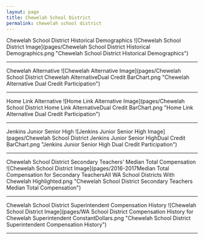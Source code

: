```yaml
---
layout: page
title: Chewelah School District
permalink: chewelah school district
---
```



Chewelah School District Historical Demographics
![Chewelah School District Image](pages/Chewelah School District Historical Demographics.png "Chewelah School District Historical Demographics")

___

Chewelah Alternative
![Chewelah Alternative Image](pages/Chewelah School District Chewelah AlternativeDual Credit BarChart.png "Chewelah Alternative Dual Credit Participation")

___

Home Link Alternative
![Home Link Alternative Image](pages/Chewelah School District Home Link AlternativeDual Credit BarChart.png "Home Link Alternative Dual Credit Participation")

___

Jenkins Junior Senior High
![Jenkins Junior Senior High Image](pages/Chewelah School District Jenkins Junior Senior HighDual Credit BarChart.png "Jenkins Junior Senior High Dual Credit Participation")

___

Chewelah School District Secondary Teachers' Median Total Compensation
![Chewelah School District Image](pages/2016-2017Median Total Compensation for Secondary TeachersAll WA School Districts With Chewelah Highlighted.png "Chewelah School District Secondary Teachers Median Total Compensation")

___

Chewelah School District Superintendent Compensation History
![Chewelah School District Image](pages/WA School District Compensation History for Chewelah Superintendent ConstantDollars.png "Chewelah School District Superintendent Compensation History")

___

